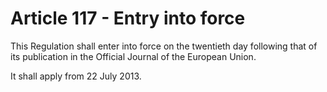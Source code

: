 # Article 117 - Entry into force


This Regulation shall enter into force on the twentieth day following that of its publication in the Official Journal of the European Union.

It shall apply from 22 July 2013.
